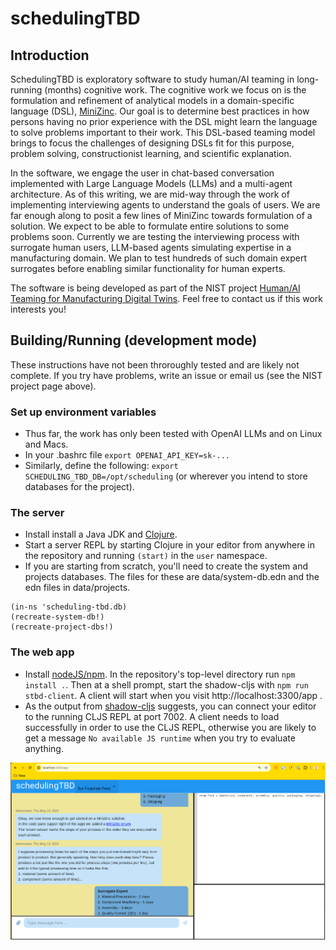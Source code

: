 # schedulingTBD

## Introduction

SchedulingTBD is exploratory software to study human/AI teaming in long-running (months) cognitive work.
The cognitive work we focus on is the formulation and refinement of analytical models in a domain-specific language (DSL), [MiniZinc](https://www.minizinc.org/).
Our goal is to determine best practices in how persons having no prior experience with the DSL might learn the language to solve problems important to their work.
This DSL-based teaming model brings to focus the challenges of designing DSLs fit for this purpose, problem solving, constructionist learning, and scientific explanation.

In the software, we engage the user in chat-based conversation implemented with Large Language Models (LLMs) and a multi-agent architecture.
As of this writing, we are mid-way through the work of implementing interviewing agents to understand the goals of users.
We are far enough along to posit a few lines of MiniZinc towards formulation of a solution. We expect to be able to formulate entire solutions to some problems soon.
Currently we are testing the interviewing process with surrogate human users, LLM-based agents simulating expertise in a manufacturing domain.
We plan to test hundreds of such domain expert surrogates before enabling similar functionality for human experts.

The software is being developed as part of the NIST project [Human/AI Teaming for Manufacturing Digital Twins](https://www.nist.gov/programs-projects/humanmachine-teaming-manufacturing-digital-twins).
Feel free to contact us if this work interests you!

## Building/Running (development mode)
   These instructions have not been throroughly tested and are likely not complete. If you try have problems, write an issue or email us (see the NIST project page above).

### Set up environment variables
  * Thus far, the work has only been tested with OpenAI LLMs and on Linux and Macs.
  * In your .bashrc file `export OPENAI_API_KEY=sk-...`
  * Similarly, define the following: `export SCHEDULING_TBD_DB=/opt/scheduling` (or wherever you intend to store databases for the project).

### The server
  * Install install a Java JDK and [Clojure](https://clojure.org/).
  * Start a server REPL by starting Clojure in your editor from anywhere in the repository and running `(start)` in the `user` namespace.
  * If you are starting from scratch, you'll need to create the system and projects databases. The files for these are data/system-db.edn and the edn files in data/projects.

 ```
(in-ns 'scheduling-tbd.db)
(recreate-system-db!)
(recreate-project-dbs!)
 ```

### The web app
  * Install [nodeJS/npm](https://nodejs.org/en/).
	In the repository's top-level directory run `npm install .`. Then at a shell prompt, start the shadow-cljs with `npm run stbd-client`.
	A client will start when you visit http://localhost:3300/app .
  *	As the output from [shadow-cljs](https://github.com/thheller/shadow-cljs) suggests, you can connect your editor to the running CLJS REPL at port 7002.
	A client needs to load successfully in order to use the CLJS REPL, otherwise you are likely to get a message `No available JS runtime` when you try to evaluate anything.

![alt text](https://github.com/pdenno/schedulingTBD/blob/main/doc/stbd-screenshot-2024-05-20.png?raw=true)

